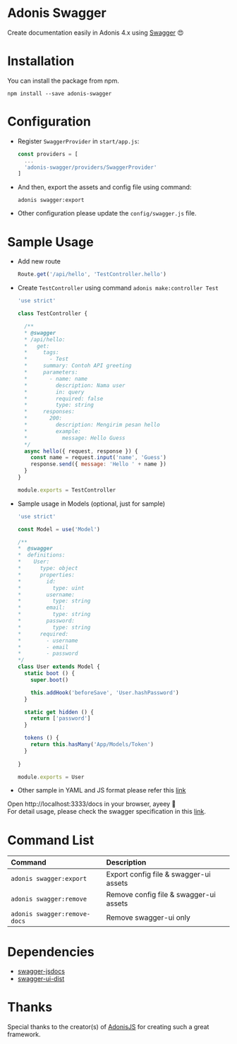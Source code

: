 # Adonis Swagger
Create documentation easily in Adonis 4.x using [Swagger][Swagger] 😍

# Installation
You can install the package from npm.
```
npm install --save adonis-swagger
```

# Configuration
* Register `SwaggerProvider` in `start/app.js`:
  ```js
  const providers = [
    ...
    'adonis-swagger/providers/SwaggerProvider'
  ]
  ```

* And then, export the assets and config file using command:
  ```
  adonis swagger:export
  ```

* Other configuration please update the `config/swagger.js` file.

# Sample Usage
* Add new route
  ```js
  Route.get('/api/hello', 'TestController.hello')
  ```
  
* Create `TestController` using command `adonis make:controller Test`
  ```js
  'use strict'

  class TestController {

    /**
    * @swagger
    * /api/hello:
    *   get:
    *     tags:
    *       - Test
    *     summary: Contoh API greeting
    *     parameters:
    *       - name: name
    *         description: Nama user
    *         in: query
    *         required: false
    *         type: string
    *     responses:
    *       200:
    *         description: Mengirim pesan hello
    *         example:
    *           message: Hello Guess
    */
    async hello({ request, response }) {
      const name = request.input('name', 'Guess')
      response.send({ message: 'Hello ' + name })
    }
  }

  module.exports = TestController
  ```

* Sample usage in Models (optional, just for sample)
  ```js
  'use strict'

  const Model = use('Model')

  /** 
  *  @swagger
  *  definitions:
  *    User:
  *      type: object
  *      properties:
  *        id:
  *          type: uint
  *        username:
  *          type: string
  *        email:
  *          type: string
  *        password:
  *          type: string
  *      required:
  *        - username
  *        - email
  *        - password
  */
  class User extends Model {
    static boot () {
      super.boot()

      this.addHook('beforeSave', 'User.hashPassword')
    }

    static get hidden () {
      return ['password']
    }

    tokens () {
      return this.hasMany('App/Models/Token')
    }
    
  }

  module.exports = User
  ```

* Other sample in YAML and JS format please refer this [link](/sample)


Open http://localhost:3333/docs in your browser, ayeey 🎉 </br>
For detail usage, please check the swagger specification in this [link][SwaggerSpec].

# Command List
Command                       | Description
:-----------------------------|:-----------
 `adonis swagger:export`      | Export config file & swagger-ui assets
 `adonis swagger:remove`      | Remove config file & swagger-ui assets
 `adonis swagger:remove-docs` | Remove swagger-ui only

# Dependencies
- [swagger-jsdocs](https://www.npmjs.com/package/swagger-jsdoc)
- [swagger-ui-dist](https://www.npmjs.com/package/swagger-ui-dist)

# Thanks
Special thanks to the creator(s) of [AdonisJS][AdonisJS] for creating such a great framework.

[Swagger]:https://swagger.io/
[SwaggerSpec]:https://swagger.io/specification/
[AdonisJS]: http://adonisjs.com/